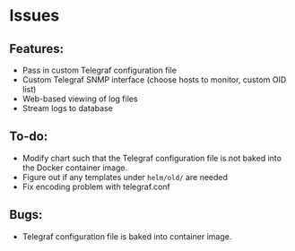 # Issues

## Features:
* Pass in custom Telegraf configuration file
* Custom Telegraf SNMP interface (choose hosts to monitor, custom OID list)
* Web-based viewing of log files 
* Stream logs to database

## To-do:
* Modify chart such that the Telegraf configuration file is not baked into the Docker container image.
* Figure out if any templates under `helm/old/` are needed
* Fix encoding problem with telegraf.conf

## Bugs:
* Telegraf configuration file is baked into container image.
